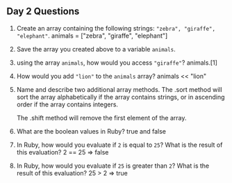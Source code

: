 ## Day 2 Questions

1. Create an array containing the following strings: `"zebra", "giraffe", "elephant"`.
    animals = ["zebra", "giraffe", "elephant"]

1. Save the array you created above to a variable `animals`.

1. using the array `animals`, how would you access `"giraffe"`?
    animals.[1]

1. How would you add `"lion"` to the `animals` array?
    animals << "lion"

1. Name and describe two additional array methods.
    The .sort method will sort the array alphabetically if the array contains strings, or in ascending order if the array contains integers.

    The .shift method will remove the first element of the array.

1. What are the boolean values in Ruby?
    true and false

1. In Ruby, how would you evaluate if `2` is equal to `25`? What is the result of this evaluation?
    2 == 25
    => false

1. In Ruby, how would you evaluate if `25` is greater than `2`? What is the result of this evaluation?
    25 > 2
    => true
